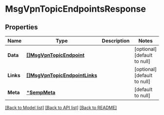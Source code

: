 # MsgVpnTopicEndpointsResponse

## Properties
Name | Type | Description | Notes
------------ | ------------- | ------------- | -------------
**Data** | [**[]MsgVpnTopicEndpoint**](MsgVpnTopicEndpoint.md) |  | [optional] [default to null]
**Links** | [**[]MsgVpnTopicEndpointLinks**](MsgVpnTopicEndpointLinks.md) |  | [optional] [default to null]
**Meta** | [***SempMeta**](SempMeta.md) |  | [default to null]

[[Back to Model list]](../README.md#documentation-for-models) [[Back to API list]](../README.md#documentation-for-api-endpoints) [[Back to README]](../README.md)

